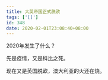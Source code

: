 ```yaml
---
title: 大英帝国正式脱欧
tags: ['[]']
id: 348
date: 2020-02-01T23:08:40+08:00
---
```



2020年发生了什么？

先是疫情，又是科比之死。

现在又是英国脱欧，澳大利亚的火还在烧。